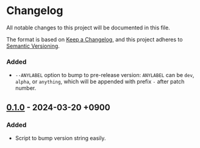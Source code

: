 # Changelog

All notable changes to this project will be documented in this file.

The format is based on [Keep a Changelog][1],
and this project adheres to [Semantic Versioning][2].

[1]: <https://keepachangelog.com/en/1.1.0/>
[2]: <https://semver.org/spec/v2.0.0.html>

### Added

- `--ANYLABEL` option to bump to pre-release version:
  `ANYLABEL` can be `dev`, `alpha`, or `anything`, which will be
  appended with prefix `-` after patch number.

## [0.1.0] - 2024-03-20 +0900

### Added

- Script to bump version string easily.

[0.1.0]: <https://git.sr.ht/~m15a/bump.fnl/refs/v0.1.0>

<!-- vim: set tw=72 spell -->
